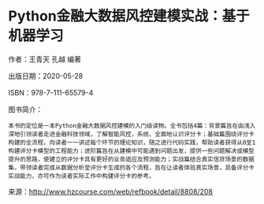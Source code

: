 # Python金融大数据风控建模实战：基于机器学习
作者：王青天 孔越 编著

出版日期：2020-05-28

ISBN：978-7-111-65579-4

图书简介：

    本书的定位是一本Python金融大数据风控建模的入门级读物。全书包括4篇：背景篇旨在由浅入深地引领读者走进金融科技领域，了解智能风控，系统、全面地认识评分卡；基础篇围绕评分卡构建的全流程，向读者一一讲述每个环节的理论知识，随之进行代码实践，帮助读者获得从0至1构建评分卡模型的工程能力；进阶篇旨在从建模中可能遇到问题出发，提供一些问题解决或模型提升的思路，使建立的评分卡具有更好的业务适应及预测能力；实战篇结合真实信贷场景的数据集，带领读者完成从数据分析至评分卡生成的各个流程，旨在让读者体验真实场景，具备评分卡实战能力，亦可作为读者实际工作中构建评分卡的参考。

来源：http://www.hzcourse.com/web/refbook/detail/8808/208
